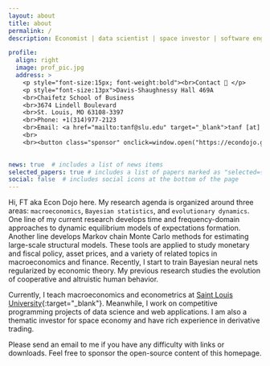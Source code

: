 ```yaml
---
layout: about
title: about
permalink: /
description: Economist | data scientist | space investor | software engineer.

profile:
  align: right
  image: prof_pic.jpg
  address: > 
    <p style="font-size:15px; font-weight:bold"><br>Contact 📮 </p>
    <p style="font-size:13px">Davis-Shaughnessy Hall 469A
    <br>Chaifetz School of Business
    <br>3674 Lindell Boulevard
    <br>St. Louis, MO 63108-3397
    <br>Phone: +1(314)977-2123
    <br>Email: <a href="mailto:tanf@slu.edu" target="_blank">tanf [at] slu.edu </a>
    <br>
    <br><button class="sponsor" onclick=window.open("https://econdojo.github.io/assets/img/sponsor.jpg","demo","width=800,height=800,left=500,top=200,toolbar=0,status=0,")>💚 Sponsor</button></p>
    

news: true  # includes a list of news items
selected_papers: true # includes a list of papers marked as "selected={true}"
social: false  # includes social icons at the bottom of the page
---
```


Hi, FT aka Econ Dojo here. My research agenda is organized around three areas: `macroeconomics`, `Bayesian statistics`, and `evolutionary dynamics`. One line of my current research develops time and frequency-domain approaches to dynamic equilibrium models of expectations formation. Another line develops Markov chain Monte Carlo methods for estimating large-scale structural models. These tools are applied to study monetary and fiscal policy, asset prices, and a variety of related topics in macroeconomics and finance. Recently, I start to train Bayesian neural nets regularized by economic theory. My previous research studies the evolution of cooperative and altruistic human behavior.

Currently, I teach macroeconomics and econometrics at [Saint Louis University](https://twitter.com/SLU_Official){:target="\_blank"}. Meanwhile, I work on competitive programming projects of data science and web applications. I am also a thematic investor for space economy and have rich experience in derivative trading.

Please send an email to me if you have any difficulty with links or downloads. Feel free to sponsor the open-source content of this homepage.

<style>
.sponsor {
  background-color: #008CBA;
  border-radius: 12px;
  transition-duration: 0.4s;
  border: none;
  color: white;
  padding: 10px 24px;
  text-align: center;
  text-decoration: none;
  display: inline-block;
  font-size: 15px;
  margin: 4px 2px;
  cursor: pointer;
}

.sponsor:hover {
  box-shadow: 0 12px 16px 0 rgba(0,0,0,0.24), 0 17px 50px 0 rgba(0,0,0,0.19);
}
</style>